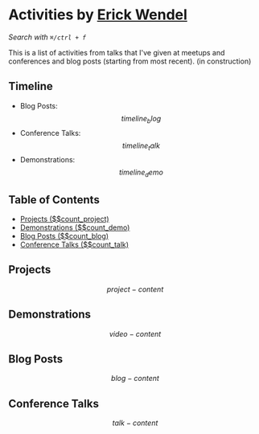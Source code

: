 # Activities by <a href="https://twitter.com/erickwendel_" target="_blank">Erick Wendel</a>

_Search with `⌘/ctrl + f`_

This is a list of activities from talks that I've given at meetups and conferences and blog posts (starting from most recent). (in construction)

## Timeline 
* Blog Posts: $$timeline_blog$$
* Conference Talks: $$timeline_talk$$
* Demonstrations: $$timeline_demo$$

## Table of Contents

- [Projects ($$count_project)](#projects)
- [Demonstrations ($$count_demo)](#demonstrations)
- [Blog Posts ($$count_blog)](#blog-posts)
- [Conference Talks ($$count_talk)](#conference-talks)

## Projects

$$project-content$$

## Demonstrations

$$video-content$$

## Blog Posts

$$blog-content$$

## Conference Talks

$$talk-content$$
